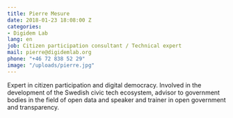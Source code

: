 ```yaml
---
title: Pierre Mesure
date: 2018-01-23 18:08:00 Z
categories:
- Digidem Lab
lang: en
job: Citizen participation consultant / Technical expert
mail: pierre@digidemlab.org
phone: "+46 72 838 52 29"
image: "/uploads/pierre.jpg"
---
```


Expert in citizen participation and digital democracy. Involved in the development of the Swedish civic tech ecosystem, advisor to government bodies in the field of open data and speaker and trainer in open government and transparency.
